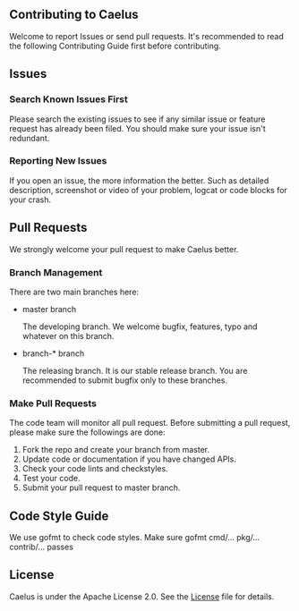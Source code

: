 ## Contributing to Caelus
Welcome to report Issues or send pull requests. It's recommended to read the following Contributing Guide first before
contributing.

## Issues

### Search Known Issues First
Please search the existing issues to see if any similar issue or feature request has already been filed. You should
make sure your issue isn't redundant.

### Reporting New Issues
If you open an issue, the more information the better. Such as detailed description, screenshot or video of your
problem, logcat or code blocks for your crash.

## Pull Requests
We strongly welcome your pull request to make Caelus better.

### Branch Management
There are two main branches here:

- master branch
  
  The developing branch. We welcome bugfix, features, typo and whatever on this branch.

- branch-* branch

  The releasing branch. It is our stable release branch. You are recommended to submit bugfix only to these branches.

### Make Pull Requests
The code team will monitor all pull request. Before submitting a pull request, please make sure the followings are done:

  1. Fork the repo and create your branch from master.
  2. Update code or documentation if you have changed APIs.
  3. Check your code lints and checkstyles.
  4. Test your code.
  5. Submit your pull request to master branch.

## Code Style Guide
We use gofmt to check code styles. Make sure gofmt cmd/... pkg/... contrib/... passes

## License
Caelus is under the Apache License 2.0. See the [License](../LICENSE) file for details.
